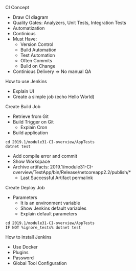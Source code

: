 CI Concept
- Draw CI diagram
- Quality Gates: Analyzers, Unit Tests, Integration Tests
- Automatization
- Continious
- Must Have:
	- Version Control
	- Build Automation
	- Test Automation
	- Often Commits
	- Build on Change
- Continious Delivery => No manual QA

How to use Jenkins
- Explain UI
- Create a simple job (echo Hello World)

Create Build Job
- Retrieve from Git
- Build Trigger on Git
	- Explain Cron
- Build application
```
cd 2019.1/module31-CI-overview/AppTests
dotnet test
```
- Add compile error and commit
- Show Workspace
- Archive artifacts: 2019.1/module31-CI-overview/TestApp/bin/Release/netcoreapp2.2/publish/*
	- Last Successful Artifact permalink

Create Deploy Job
- Parameters
	- It is an environment variable
	- Show Jenkins default variables
	- Explain default parameters
```
cd 2019.1/module31-CI-overview/AppTests
IF NOT %ignore_tests% dotnet test
```

How to install Jenkins
- Use Docker
- Plugins
- Password
- Global Tool Configuration